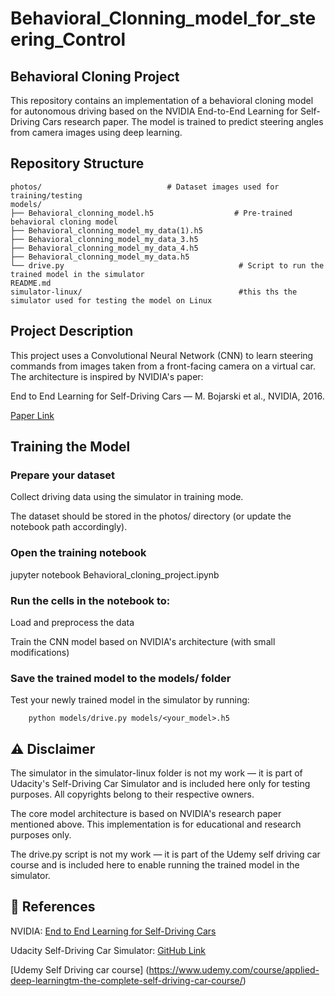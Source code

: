 # Behavioral_Clonning_model_for_steering_Control

## Behavioral Cloning Project

This repository contains an implementation of a behavioral cloning model for autonomous driving based on the NVIDIA End-to-End Learning for Self-Driving Cars research paper. The model is trained to predict steering angles from camera images using deep learning.

## Repository Structure

```
photos/                            # Dataset images used for training/testing
models/
├── Behavioral_clonning_model.h5                  # Pre-trained behavioral cloning model
├── Behavioral_clonning_model_my_data(1).h5
├── Behavioral_clonning_model_my_data_3.h5
├── Behavioral_clonning_model_my_data_4.h5
├── Behavioral_clonning_model_my_data.h5
└── drive.py                                       # Script to run the trained model in the simulator
README.md
simulator-linux/                                   #this ths the simulator used for testing the model on Linux 

```

## Project Description

This project uses a Convolutional Neural Network (CNN) to learn steering commands from images taken from a front-facing camera on a virtual car.
The architecture is inspired by NVIDIA's paper:

End to End Learning for Self-Driving Cars — M. Bojarski et al., NVIDIA, 2016.

[Paper Link](https://arxiv.org/abs/1604.07316)



## Training the Model

### Prepare your dataset

  Collect driving data using the simulator in training mode.

  The dataset should be stored in the photos/ directory (or update the notebook path accordingly).

### Open the training notebook

  jupyter notebook Behavioral_cloning_project.ipynb


### Run the cells in the notebook to:

  Load and preprocess the data

  Train the CNN model based on NVIDIA's architecture (with small modifications)

### Save the trained model to the models/ folder

  Test your newly trained model in the simulator by running:
```
    python models/drive.py models/<your_model>.h5
```


## ⚠️ Disclaimer

The simulator in the simulator-linux folder is not my work — it is part of Udacity's Self-Driving Car Simulator and is included here only for testing purposes. All copyrights belong to their respective owners.

The core model architecture is based on NVIDIA's research paper mentioned above. This implementation is for educational and research purposes only.

The drive.py script is not my work — it is part of the Udemy self driving car course and is included here to enable running the trained model in the simulator.

## 📌 References

NVIDIA: [End to End Learning for Self-Driving Cars](https://arxiv.org/abs/1604.07316)

Udacity Self-Driving Car Simulator: [GitHub Link](https://github.com/udacity/self-driving-car-sim)

[Udemy Self Driving car course] (https://www.udemy.com/course/applied-deep-learningtm-the-complete-self-driving-car-course/)
